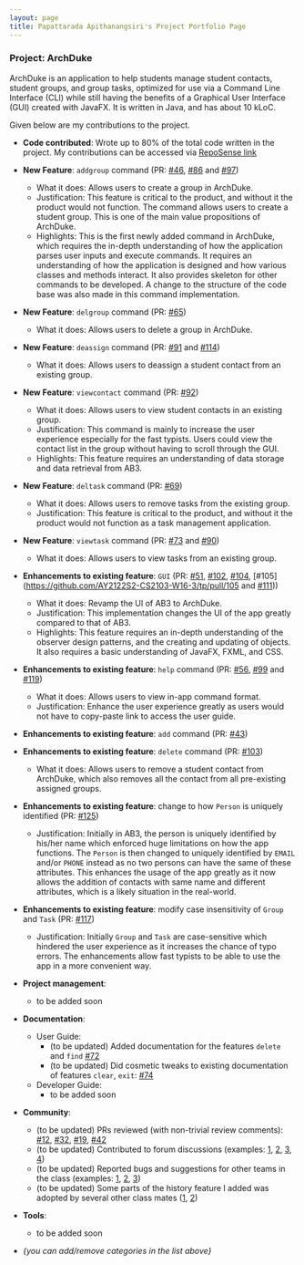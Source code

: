 ```yaml
---
layout: page
title: Papattarada Apithanangsiri's Project Portfolio Page
---
```


### Project: ArchDuke

ArchDuke is an application to help students manage student contacts, student groups, and group tasks, optimized for use via a Command Line Interface (CLI) 
while still having the benefits of a Graphical User Interface (GUI) created with JavaFX.
It is written in Java, and has about 10 kLoC.

Given below are my contributions to the project.

* **Code contributed**: Wrote up to 80% of the total code written in the project. 
My contributions can be accessed via [RepoSense link](https://nus-cs2103-ay2122s2.github.io/tp-dashboard/?search=punpun1643&breakdown=true&sort=groupTitle&sortWithin=title&since=2022-02-18&timeframe=commit&mergegroup=&groupSelect=groupByRepos&checkedFileTypes=docs~functional-code~test-code~other&tabOpen=true&tabType=authorship&tabAuthor=Punpun1643&tabRepo=AY2122S2-CS2103-W16-3%2Ftp%5Bmaster%5D&authorshipIsMergeGroup=false&authorshipFileTypes=docs&authorshipIsBinaryFileTypeChecked=false)

* **New Feature**: `addgroup` command (PR: [\#46](https://github.com/AY2122S2-CS2103-W16-3/tp/pull/46), [\#86](https://github.com/AY2122S2-CS2103-W16-3/tp/pull/86) and [\#97](https://github.com/AY2122S2-CS2103-W16-3/tp/pull/97))
  * What it does: Allows users to create a group in ArchDuke.
  * Justification: This feature is critical to the product, and without it the product would not function.
  The command allows users to create a student group. This is one of the main value propositions of ArchDuke.
  * Highlights: This is the first newly added command in ArchDuke, which requires the in-depth understanding of how 
  the application parses user inputs and execute commands. It requires an understanding of how the application is designed 
  and how various classes and methods interact. It also provides skeleton for other commands to be developed. 
  A change to the structure of the code base was also made in this command implementation.

* **New Feature**: `delgroup` command (PR: [\#65](https://github.com/AY2122S2-CS2103-W16-3/tp/pull/65))
  * What it does: Allows users to delete a group in ArchDuke.

* **New Feature**: `deassign` command (PR: [\#91](https://github.com/AY2122S2-CS2103-W16-3/tp/pull/91) and [\#114](https://github.com/AY2122S2-CS2103-W16-3/tp/pull/114))
  * What it does: Allows users to deassign a student contact from an existing group.

* **New Feature**: `viewcontact` command (PR: [\#92](https://github.com/AY2122S2-CS2103-W16-3/tp/pull/92))
  * What it does: Allows users to view student contacts in an existing group.
  * Justification: This command is mainly to increase the user experience especially for the fast typists. Users could view the contact list
  in the group without having to scroll through the GUI.
  * Highlights: This feature requires an understanding of data storage and data retrieval from AB3.

* **New Feature**: `deltask` command (PR: [\#69](https://github.com/AY2122S2-CS2103-W16-3/tp/pull/69))
  * What it does: Allows users to remove tasks from the existing group.
  * Justification: This feature is critical to the product, and without it the product would not function as a task management application.

* **New Feature**: `viewtask` command (PR: [\#73](https://github.com/AY2122S2-CS2103-W16-3/tp/pull/73) and [\#90](https://github.com/AY2122S2-CS2103-W16-3/tp/pull/90))
  * What it does: Allows users to view tasks from an existing group.

* **Enhancements to existing feature**: `GUI` (PR: [\#51](https://github.com/AY2122S2-CS2103-W16-3/tp/pull/51), [\#102](https://github.com/AY2122S2-CS2103-W16-3/tp/pull/102), 
[\#104](https://github.com/AY2122S2-CS2103-W16-3/tp/pull/104), [\#105](https://github.com/AY2122S2-CS2103-W16-3/tp/pull/105 and [\#111](https://github.com/AY2122S2-CS2103-W16-3/tp/pull/111)))
  * What it does: Revamp the UI of AB3 to ArchDuke.
  * Justification: This implementation changes the UI of the app greatly compared to that of AB3.
  * Highlights: This feature requires an in-depth understanding of the observer design patterns, 
  and the creating and updating of objects. It also requires a basic understanding of JavaFX, FXML, and CSS.

* **Enhancements to existing feature**: `help` command (PR: [\#56](https://github.com/AY2122S2-CS2103-W16-3/tp/pull/56), 
[\#99](https://github.com/AY2122S2-CS2103-W16-3/tp/pull/99) and [\#119](https://github.com/AY2122S2-CS2103-W16-3/tp/pull/119))
  * What it does: Allows users to view in-app command format.
  * Justification: Enhance the user experience greatly as users would not have to copy-paste link to access the user guide.

* **Enhancements to existing feature**: `add` command (PR: [\#43](https://github.com/AY2122S2-CS2103-W16-3/tp/pull/43))

* **Enhancements to existing feature**: `delete` command (PR: [\#103](https://github.com/AY2122S2-CS2103-W16-3/tp/pull/103))
  * What it does: Allows users to remove a student contact from ArchDuke, which also removes all the contact from all pre-existing 
  assigned groups.

* **Enhancements to existing feature**: change to how `Person` is uniquely identified (PR: [\#125](https://github.com/AY2122S2-CS2103-W16-3/tp/pull/125))
  * Justification: Initially in AB3, the person is uniquely identified by his/her name which enforced huge limitations 
  on how the app functions. The `Person` is then changed to uniquely identified by `EMAIL` and/or `PHONE` instead 
  as no two persons can have the same of these attributes. This enhances the usage of the app greatly as it now allows 
  the addition of contacts with same name and different attributes, which is a likely situation in the real-world.

* **Enhancements to existing feature**: modify case insensitivity of `Group` and `Task` (PR: [\#117](https://github.com/AY2122S2-CS2103-W16-3/tp/pull/117))
  * Justification: Initially `Group` and `Task` are case-sensitive which hindered the user experience as it 
  increases the chance of typo errors. The enhancements allow fast typists to be able to use the app in a more convenient way.

* **Project management**:
  * to be added soon



* **Documentation**:
  * User Guide:
    * (to be updated) Added documentation for the features `delete` and `find` [\#72]()
    * (to be updated) Did cosmetic tweaks to existing documentation of features `clear`, `exit`: [\#74]()
  * Developer Guide:
    * to be added soon

* **Community**:
  * (to be updated) PRs reviewed (with non-trivial review comments): [\#12](), [\#32](), [\#19](), [\#42]()
  * (to be updated) Contributed to forum discussions (examples: [1](), [2](), [3](), [4]())
  * (to be updated) Reported bugs and suggestions for other teams in the class (examples: [1](), [2](), [3]())
  * (to be updated) Some parts of the history feature I added was adopted by several other class mates ([1](), [2]())

* **Tools**:
  * to be added soon

* _{you can add/remove categories in the list above}_
